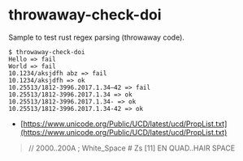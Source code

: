 # throwaway-check-doi
Sample to test rust regex parsing (throwaway code).

```shell
$ throwaway-check-doi
Hello => fail
World => fail
10.1234/aksjdfh abz => fail
10.1234/aksjdfh => ok
10.25513/1812-3996.2017.1.34–42 => fail
10.25513/1812-3996.2017.1.34 => ok
10.25513/1812-3996.2017.1.34- => ok
10.25513/1812-3996.2017.1.34-42 => ok
```

* [https://www.unicode.org/Public/UCD/latest/ucd/PropList.txt](https://www.unicode.org/Public/UCD/latest/ucd/PropList.txt)

> // 2000..200A    ; White_Space # Zs  [11] EN QUAD..HAIR SPACE

